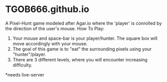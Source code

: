 # TGOB666.github.io
A Pixel-Hunt game modeled after Agar.io where the 'player' is conrolled by the direction of the user's mouse. 
How To Play: 
1. Your mouse and space-bar is your player/hunter. The square box will move accordingly with your mouse.
2. The goal of this game is to "eat" the surrounding pixels using your "hunter"/player. 
3. There are 3 different levels, where you will encounter increasing difficulty.

*needs live-server
